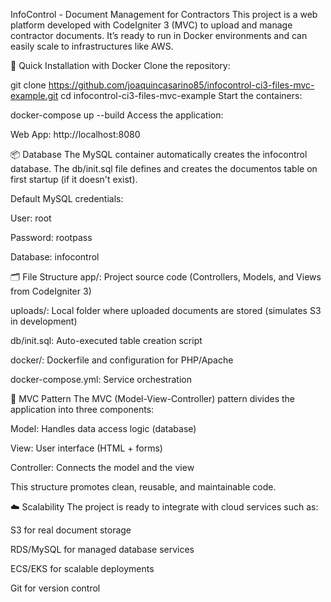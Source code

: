 InfoControl - Document Management for Contractors
This project is a web platform developed with CodeIgniter 3 (MVC) to upload and manage contractor documents. It’s ready to run in Docker environments and can easily scale to infrastructures like AWS.

🚀 Quick Installation with Docker
Clone the repository:

git clone https://github.com/joaquincasarino85/infocontrol-ci3-files-mvc-example.git
cd infocontrol-ci3-files-mvc-example
Start the containers:

docker-compose up --build
Access the application:

Web App: http://localhost:8080

📦 Database
The MySQL container automatically creates the infocontrol database.
The db/init.sql file defines and creates the documentos table on first startup (if it doesn't exist).

Default MySQL credentials:

User: root

Password: rootpass

Database: infocontrol

🗂️ File Structure
app/: Project source code (Controllers, Models, and Views from CodeIgniter 3)

uploads/: Local folder where uploaded documents are stored (simulates S3 in development)

db/init.sql: Auto-executed table creation script

docker/: Dockerfile and configuration for PHP/Apache

docker-compose.yml: Service orchestration

🧱 MVC Pattern
The MVC (Model-View-Controller) pattern divides the application into three components:

Model: Handles data access logic (database)

View: User interface (HTML + forms)

Controller: Connects the model and the view

This structure promotes clean, reusable, and maintainable code.

☁️ Scalability
The project is ready to integrate with cloud services such as:

S3 for real document storage

RDS/MySQL for managed database services

ECS/EKS for scalable deployments

Git for version control


